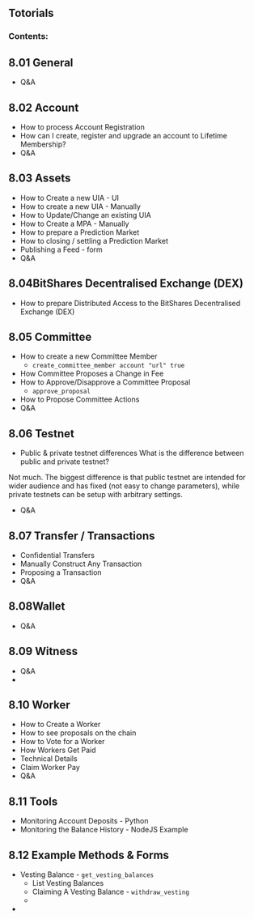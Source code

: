 ## Totorials
### Contents:

## 8.01 General
- Q&A

## 8.02 Account 
- How to process Account Registration
- How can I create, register and upgrade an account to Lifetime Membership?
- Q&A

## 8.03 Assets
- How to Create a new UIA - UI
- How to create a new UIA - Manually
- How to Update/Change an existing UIA
- How to Create a MPA - Manually
- How to prepare a Prediction Market
- How to closing / settling a Prediction Market
- Publishing a Feed - form
- Q&A

## 8.04BitShares Decentralised Exchange (DEX)
- How to prepare Distributed Access to the BitShares Decentralised Exchange (DEX)

## 8.05 Committee
- How to create a new Committee Member
   - `create_committee_member account "url" true`
- How Committee Proposes a Change in Fee
- How to Approve/Disapprove a Committee Proposal
   - `approve_proposal`
- How to Propose Committee Actions
- Q&A

## 8.06 Testnet
- Public & private testnet differences
What is the difference between public and private testnet?

Not much. The biggest difference is that public testnet are intended for wider audience and has fixed (not easy to change parameters), while private testnets can be setup with arbitrary settings.
- Q&A


## 8.07 Transfer / Transactions
- Confidential Transfers
- Manually Construct Any Transaction
- Proposing a Transaction
- Q&A


## 8.08Wallet
- Q&A

## 8.09 Witness
- Q&A
- 

## 8.10 Worker

- How to Create a Worker
- How to see proposals on the chain
- How to Vote for a Worker
- How Workers Get Paid
- Technical Details
- Claim Worker Pay
- Q&A


## 8.11 Tools
- Monitoring Account Deposits -  Python
- Monitoring the Balance History - NodeJS Example

## 8.12 Example Methods & Forms

- Vesting Balance -  `get_vesting_balances`
   - List Vesting Balances
   - Claiming A Vesting Balance - `withdraw_vesting`
   - 
-

